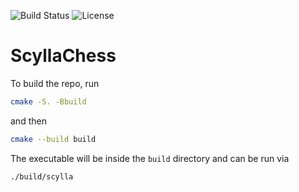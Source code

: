 ![Build Status](https://github.com/wermos/ScyllaChess/actions/workflows/build.yml/badge.svg) ![License](https://img.shields.io/github/license/wermos/ScyllaChess)


# ScyllaChess

To build the repo, run

```bash
cmake -S. -Bbuild
```

and then

```bash
cmake --build build
```

The executable will be inside the `build` directory and can be run via

```bash
./build/scylla
```
